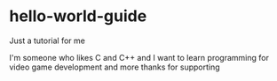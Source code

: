 # hello-world-guide
Just a tutorial for me

I'm someone who likes C and C++ and I want to learn programming for video game development and more thanks for supporting
